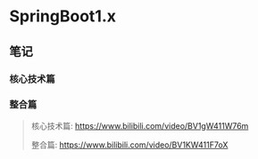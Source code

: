 # SpringBoot1.x

## 笔记

### 核心技术篇



### 整合篇



> 核心技术篇: https://www.bilibili.com/video/BV1gW411W76m
>
> 整合篇: https://www.bilibili.com/video/BV1KW411F7oX

